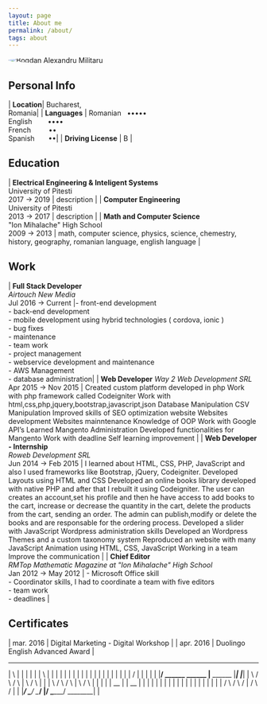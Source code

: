 ```yaml
---
layout: page
title: About me
permalink: /about/
tags: about
---
```


<img src="{{ site.baseurl }}/images/me.jpg" alt="Bogdan Alexandru Militaru" class="avatar"  style="max-height: 400px;border-radius: 50%;display: block;margin: 0 auto;"/>

## Personal Info

| **Location**| Bucharest, <br> Romania|
| **Languages** | Romanian &nbsp;&nbsp;••••• <br> English &nbsp;&nbsp;&nbsp;&nbsp;&nbsp;&nbsp;&nbsp;•••• <br> French &nbsp;&nbsp;&nbsp;&nbsp;&nbsp;&nbsp;&nbsp;&nbsp;•• <br> Spanish &nbsp;&nbsp;&nbsp;&nbsp;&nbsp;&nbsp;••|
| **Driving License** | B |

## Education

| **Electrical Engineering & Inteligent Systems**<br> University of Pitesti<br>2017 → 2019 | description |
| **Computer Engineering**<br> University of Pitesti<br>2013 → 2017 | description |
| **Math and Computer Science**<br> "Ion Mihalache" High School<br> 2009 → 2013 | math, computer science, physics, science, chemestry, history, geography, romanian language, english language |

## Work

| **Full Stack Developer**<br> *Airtouch New Media* <br> Jul 2016 → Current |- front-end development <br> - back-end development <br> - mobile development using hybrid technologies ( cordova, ionic ) <br> - bug fixes <br> - maintenance <br> - team work <br> - project management <br> - webservice development and maintenance <br> - AWS Management <br> - database administration|
| **Web Developer** *Way 2 Web Development SRL* <br> Apr 2015 → Nov 2015 | Created custom platform developed in php Work with php framework called Codeigniter Work with html,css,php,jquery,bootstrap,javascript,json Database Manipulation CSV Manipulation Improved skills of SEO optimization website Websites development Websites mainntenance Knowledge of OOP Work with Google API’s Learned Mangento Administration Developed functionalities for Mangento Work with deadline Self learning improvement |
| **Web Developer - Internship** <br> *Roweb Development SRL* <br> Jun 2014 → Feb 2015 | I learned about HTML, CSS, PHP, JavaScript and also I used frameworks like Bootstrap, jQuery, Codeigniter. Developed Layouts using HTML and CSS Developed an online books library developed with native PHP and after that I rebuilt it using Codeigniter. The user can creates an account,set his profile and then he have access to add books to the cart, increase or decrease the quantity in the cart, delete the products from the cart, sending an order. The admin can publish,modify or delete the books and are responsable for the ordering process. Developed a slider with JavaScript Wordpress administration skills Developed an Wordpress Themes and a custom taxonomy system Reproduced an website with many JavaScript Animation using HTML, CSS, JavaScript Working in a team Improve the communication |
| **Chief Editor** <br> *RMTop Mathematic Magazine at "Ion Mihalache" High School* <br> Jan 2012 → May 2012 | - Microsoft Office skill <br> - Coordinator skills, I had to coordinate a team with five editors <br> - team work <br> - deadlines |

## Certificates

| mar. 2016 | Digital Marketing - Digital Workshop |
| apr. 2016 | Duolingo English Advanced Award |

_______                                                                _________
|      \                                   |                           |       |   |       |
|       \                                  |                           |       |   |       |
|        |                                 |                           |       |   |       |
|        |                                 |                           |       |   |       |
|       /                                  |                           |       |   |       |
|______/        ______         ______      |______         ______      |_______|   |_______|
|      \       /      \       /      \     |      \       /      \             |           |
|       \     /        \     /        \    |       \     /        \            |           |
|        |   |    __    |   |    __    |   |        |   |          |           |           |
|        |   |          |   |          |   |        |   |          |           |           |
|       /     \        /     \        /    |       /     \        /            |           |
|______/       \______/       \______/     |______/       \______/     ________|           |
